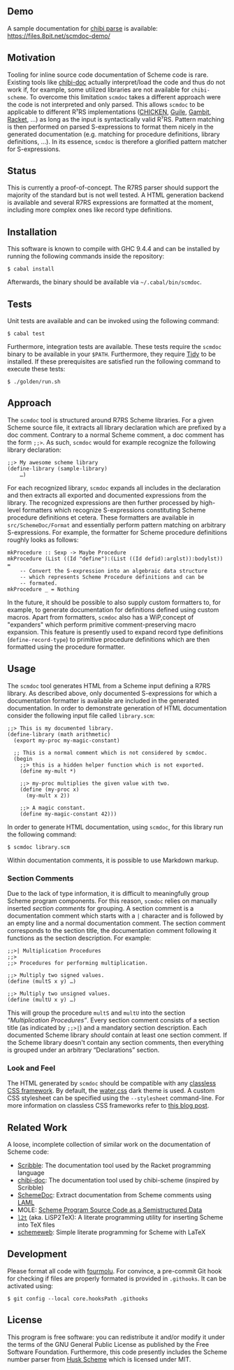 ## Demo

A sample documentation for [chibi parse][chibi parse] is available: https://files.8pit.net/scmdoc-demo/

## Motivation

Tooling for inline source code documentation of Scheme code is rare.
Existing tools like [chibi-doc][chibi-doc source] actually interpret/load the code and thus do not work if, for example, some utilized libraries are not available for `chibi-scheme`.
To overcome this limitation `scmdoc` takes a different approach were the code is not interpreted and only parsed.
This allows `scmdoc` to be applicable to different R⁷RS implementations ([CHICKEN][chicken web], [Guile][guile web], [Gambit][gambit web], [Racket][racket r7rs], …) as long as the input is syntactically valid R⁷RS.
Pattern matching is then performed on parsed S-expressions to format them nicely in the generated documentation (e.g. matching for procedure definitions, library definitions, …).
In its essence, `scmdoc` is therefore a glorified pattern matcher for S-expressions.

## Status

This is currently a proof-of-concept.
The R7RS parser should support the majority of the standard but is not well tested.
A HTML generation backend is available and several R7RS expressions are formatted at the moment, including more complex ones like record type definitions.

## Installation

This software is known to compile with GHC 9.4.4 and can be installed by running the following commands inside the repository:

    $ cabal install

Afterwards, the binary should be available via `~/.cabal/bin/scmdoc`.

## Tests

Unit tests are available and can be invoked using the following command:

    $ cabal test

Furthermore, integration tests are available.
These tests require the `scmdoc` binary to be available in your `$PATH`.
Furthermore, they require [Tidy][tidy web] to be installed.
If these prerequisites are satisfied run the following command to execute these tests:

    $ ./golden/run.sh

## Approach

The `scmdoc` tool is structured around R7RS Scheme libraries.
For a given Scheme source file, it extracts all library declaration which are prefixed by a doc comment.
Contrary to a normal Scheme comment, a doc comment has the form `;;>`.
As such, `scmdoc` would for example recognize the following library declaration:

    ;;> My awesome scheme library
    (define-library (sample-library)
        …)

For each recognized library, `scmdoc` expands all includes in the declaration and then extracts all exported and documented expressions from the library.
The recognized expressions are then further processed by high-level formatters which recognize S-expressions constituting Scheme procedure definitions et cetera.
These formatters are available in `src/SchemeDoc/Format` and essentially perform pattern matching on arbitrary S-expressions.
For example, the formatter for Scheme procedure definitions roughly looks as follows:

    mkProcedure :: Sexp -> Maybe Procedure
    mkProcedure (List ((Id "define"):(List ((Id defid):arglst)):bodylst)) =
        -- Convert the S-expression into an algebraic data structure
        -- which represents Scheme Procedure definitions and can be
        -- formated.
    mkProcedure _ = Nothing

In the future, it should be possible to also supply custom formatters to, for example, to generate documentation for definitions defined using custom macros.
Apart from formatters, `scmdoc` also has a WiP,concept of "expanders" which perform primitive comment-preserving macro expansion.
This feature is presently used to expand record type definitions (`define-record-type`) to primitive procedure definitions which are then formatted using the procedure formatter.

## Usage

The `scmdoc` tool generates HTML from a Scheme input defining a R7RS library.
As described above, only documented S-expressions for which a documentation formatter is available are included in the generated documentation.
In order to demonstrate generation of HTML documentation consider the following input file called `library.scm`:

    ;;> This is my documented library.
    (define-library (math arithmetic)
      (export my-proc my-magic-constant)

      ;; This is a normal comment which is not considered by scmdoc.
      (begin
        ;;> this is a hidden helper function which is not exported.
        (define my-mult *)

        ;;> my-proc multiplies the given value with two.
        (define (my-proc x)
          (my-mult x 2))

        ;;> A magic constant.
        (define my-magic-constant 42)))

In order to generate HTML documentation, using `scmdoc`, for this library run the following command:

    $ scmdoc library.scm

Within documentation comments, it is possible to use Markdown markup.

### Section Comments

Due to the lack of type information, it is difficult to meaningfully group Scheme program components.
For this reason, `scmdoc` relies on manually inserted *section comments* for grouping.
A section comment is a documentation comment which starts with a `|` character and is followed by an empty line and a normal documentation comment.
The section comment corresponds to the section title, the documentation comment following it functions as the section description.
For example:

    ;;>| Multiplication Procedures
    ;;>
    ;;> Procedures for performing multiplication.

    ;;> Multiply two signed values.
    (define (multS x y) …)

    ;;> Multiply two unsigned values.
    (define (multU x y) …)

This will group the procedure `multS` and `multU` into the section *“Multiplication Procedures”*.
Every section comment consists of a section title (as indicated by `;;>|`) and a mandatory section description.
Each documented Scheme library *should* contain at least one section comment.
If the Scheme library doesn't contain any section comments, then everything is grouped under an arbitrary “Declarations” section.

### Look and Feel

The HTML generated by `scmdoc` should be compatible with any [classless CSS framework][cssbed web].
By default, the [water.css][water.css web] dark theme is used.
A custom CSS stylesheet can be specified using the `--stylesheet` command-line.
For more information on classless CSS frameworks refer to [this blog post][greenfield classless].

## Related Work

A loose, incomplete collection of similar work on the documentation of Scheme code:

* [Scribble][scribble web]: The documentation tool used by the Racket programming language
* [chibi-doc][chibi-doc source]: The documentation tool used by chibi-scheme (inspired by Scribble)
* [SchemeDoc][schemedoc web]: Extract documentation from Scheme comments using [LAML][laml web]
* MOLE: [Scheme Program Source Code as a Semistructured Data][mole paper]
* [`l2t`][l2t web] (aka. LiSP2TeX): A literate programming utility for inserting Scheme into TeX files
* [schemeweb][schemeweb ctan]: Simple literate programming for Scheme with LaTeX

## Development

Please format all code with [fourmolu](https://github.com/fourmolu/fourmolu).
For convince, a pre-commit Git hook for checking if files are properly formated is provided in `.githooks`.
It can be activated using:

    $ git config --local core.hooksPath .githooks

## License

This program is free software: you can redistribute it and/or modify it under the terms of the GNU General Public License as published by the Free Software Foundation.
Furthermore, this code presently includes the Scheme number parser from [Husk Scheme][husk-scheme github] which is licensed under MIT.

[chicken web]: https://call-cc.org
[guile web]: https://www.gnu.org/software/guile/
[gambit web]: https://www.gambitscheme.org/
[racket r7rs]: https://pkgs.racket-lang.org/package/r7rs
[chibi-doc source]: https://github.com/ashinn/chibi-scheme/blob/master/tools/chibi-doc
[husk-scheme github]: https://github.com/justinethier/husk-scheme
[schemedoc web]: https://people.cs.aau.dk/~normark/schemedoc/
[schemeweb ctan]: https://ctan.org/pkg/schemeweb
[mole paper]: http://www.schemeworkshop.org/2001/lisovsky.pdf
[laml web]: http://people.cs.aau.dk/~normark/laml-distributions/laml/
[l2t web]: https://christian.queinnec.org/WWW/l2t.html
[scribble web]: https://docs.racket-lang.org/scribble/index.html
[cssbed web]: https://www.cssbed.com/
[greenfield classless]: https://ubershmekel.medium.com/the-next-css-frontier-classless-5e66f3f25fdd
[water.css web]: https://watercss.kognise.dev/
[chibi parse]: https://synthcode.com/scheme/chibi/lib/chibi/parse.html
[tidy web]: https://www.html-tidy.org
